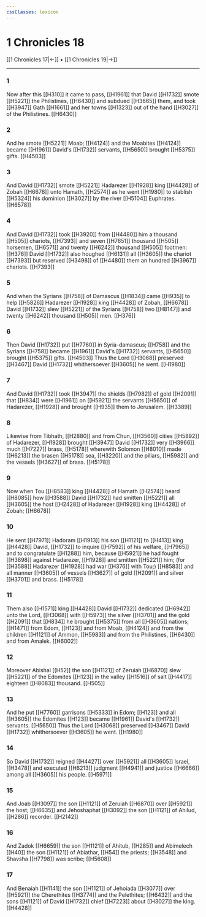 ```yaml
---
cssClasses: lexicon
---
```

# 1 Chronicles 18

[[1 Chronicles 17|←]] • [[1 Chronicles 19|→]]

---

### 1
Now after this [[H310]] it came to pass, [[H1961]] that David [[H1732]] smote [[H5221]] the Philistines, [[H6430]] and subdued [[H3665]] them, and took [[H3947]] Gath [[H1661]] and her towns [[H1323]] out of the hand [[H3027]] of the Philistines. [[H6430]]

### 2
And he smote [[H5221]] Moab; [[H4124]] and the Moabites [[H4124]] became [[H1961]] David's [[H1732]] servants, [[H5650]] brought [[H5375]] gifts. [[H4503]]

### 3
And David [[H1732]] smote [[H5221]] Hadarezer [[H1928]] king [[H4428]] of Zobah [[H6678]] unto Hamath, [[H2574]] as he went [[H1980]] to stablish [[H5324]] his dominion [[H3027]] by the river [[H5104]] Euphrates. [[H6578]]

### 4
And David [[H1732]] took [[H3920]] from [[H4480]] him a thousand [[H505]] chariots, [[H7393]] and seven [[H7651]] thousand [[H505]] horsemen, [[H6571]] and twenty [[H6242]] thousand [[H505]] footmen: [[H376]] David [[H1732]] also houghed [[H6131]] all [[H3605]] the chariot [[H7393]] but reserved [[H3498]] of [[H4480]] them an hundred [[H3967]] chariots. [[H7393]]

### 5
And when the Syrians [[H758]] of Damascus [[H1834]] came [[H935]] to help [[H5826]] Hadarezer [[H1928]] king [[H4428]] of Zobah, [[H6678]] David [[H1732]] slew [[H5221]] of the Syrians [[H758]] two [[H8147]] and twenty [[H6242]] thousand [[H505]] men. [[H376]]

### 6
Then David [[H1732]] put [[H7760]] in Syria-damascus; [[H758]] and the Syrians [[H758]] became [[H1961]] David's [[H1732]] servants, [[H5650]] brought [[H5375]] gifts. [[H4503]] Thus the Lord [[H3068]] preserved [[H3467]] David [[H1732]] whithersoever [[H3605]] he went. [[H1980]]

### 7
And David [[H1732]] took [[H3947]] the shields [[H7982]] of gold [[H2091]] that [[H834]] were [[H1961]] on [[H5921]] the servants [[H5650]] of Hadarezer, [[H1928]] and brought [[H935]] them to Jerusalem. [[H3389]]

### 8
Likewise from Tibhath, [[H2880]] and from Chun, [[H3560]] cities [[H5892]] of Hadarezer, [[H1928]] brought [[H3947]] David [[H1732]] very [[H3966]] much [[H7227]] brass, [[H5178]] wherewith Solomon [[H8010]] made [[H6213]] the brasen [[H5178]] sea, [[H3220]] and the pillars, [[H5982]] and the vessels [[H3627]] of brass. [[H5178]]

### 9
Now when Tou [[H8583]] king [[H4428]] of Hamath [[H2574]] heard [[H8085]] how [[H3588]] David [[H1732]] had smitten [[H5221]] all [[H3605]] the host [[H2428]] of Hadarezer [[H1928]] king [[H4428]] of Zobah; [[H6678]]

### 10
He sent [[H7971]] Hadoram [[H1913]] his son [[H1121]] to [[H413]] king [[H4428]] David, [[H1732]] to inquire [[H7592]] of his welfare, [[H7965]] and to congratulate [[H1288]] him, because [[H5921]] he had fought [[H3898]] against Hadarezer, [[H1928]] and smitten [[H5221]] him; (for [[H3588]] Hadarezer [[H1928]] had war [[H376]] with Tou;) [[H8583]] and all manner [[H3605]] of vessels [[H3627]] of gold [[H2091]] and silver [[H3701]] and brass. [[H5178]]

### 11
Them also [[H1571]] king [[H4428]] David [[H1732]] dedicated [[H6942]] unto the Lord, [[H3068]] with [[H5973]] the silver [[H3701]] and the gold [[H2091]] that [[H834]] he brought [[H5375]] from all [[H3605]] nations; [[H1471]] from Edom, [[H123]] and from Moab, [[H4124]] and from the children [[H1121]] of Ammon, [[H5983]] and from the Philistines, [[H6430]] and from Amalek. [[H6002]]

### 12
Moreover Abishai [[H52]] the son [[H1121]] of Zeruiah [[H6870]] slew [[H5221]] of the Edomites [[H123]] in the valley [[H1516]] of salt [[H4417]] eighteen [[H8083]] thousand. [[H505]]

### 13
And he put [[H7760]] garrisons [[H5333]] in Edom; [[H123]] and all [[H3605]] the Edomites [[H123]] became [[H1961]] David's [[H1732]] servants. [[H5650]] Thus the Lord [[H3068]] preserved [[H3467]] David [[H1732]] whithersoever [[H3605]] he went. [[H1980]]

### 14
So David [[H1732]] reigned [[H4427]] over [[H5921]] all [[H3605]] Israel, [[H3478]] and executed [[H6213]] judgment [[H4941]] and justice [[H6666]] among all [[H3605]] his people. [[H5971]]

### 15
And Joab [[H3097]] the son [[H1121]] of Zeruiah [[H6870]] over [[H5921]] the host; [[H6635]] and Jehoshaphat [[H3092]] the son [[H1121]] of Ahilud, [[H286]] recorder. [[H2142]]

### 16
And Zadok [[H6659]] the son [[H1121]] of Ahitub, [[H285]] and Abimelech [[H40]] the son [[H1121]] of Abiathar, [[H54]] the priests; [[H3548]] and Shavsha [[H7798]] was scribe; [[H5608]]

### 17
And Benaiah [[H1141]] the son [[H1121]] of Jehoiada [[H3077]] over [[H5921]] the Cherethites [[H3774]] and the Pelethites; [[H6432]] and the sons [[H1121]] of David [[H1732]] chief [[H7223]] about [[H3027]] the king. [[H4428]]